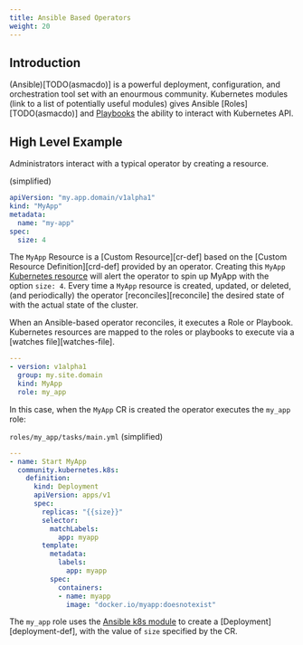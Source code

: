 ```yaml
---
title: Ansible Based Operators
weight: 20
---
```



## Introduction

(Ansible)[TODO(asmacdo)] is a powerful deployment, configuration, and
orchestration tool set with an enourmous community. Kubernetes modules (link to a list of potentially useful modules)
gives Ansible [Roles][TODO(asmacdo)] and [Playbooks](TODO(asmacdo)) the
ability to interact with Kubernetes API.

## High Level Example

Administrators interact with a typical operator by creating a resource.

(simplified)
```yaml
apiVersion: "my.app.domain/v1alpha1"
kind: "MyApp"
metadata:
  name: "my-app"
spec:
  size: 4
```

The `MyApp` Resource is a [Custom Resource][cr-def] based on the [Custom
Resource Definition][crd-def] provided by an operator. 
Creating this `MyApp` [Kubernetes resource](TODO(asmacdo)) will alert the operator to
spin up MyApp with the option `size: 4`. Every time a `MyApp` resource
is created, updated, or deleted, (and periodically) the operator
[reconciles][reconcile] the desired state of with the actual state of
the cluster.

When an Ansible-based operator reconciles, it executes a Role or
Playbook. Kubernetes resources are mapped to the roles or playbooks to
execute via a [watches file][watches-file].

```yaml
---
- version: v1alpha1
  group: my.site.domain
  kind: MyApp
  role: my_app
```

In this case, when the `MyApp` CR is created the operator executes the `my_app` role:

`roles/my_app/tasks/main.yml` (simplified)
```yaml
---                                                                                                                                                                                    
- name: Start MyApp
  community.kubernetes.k8s:                                                                                                                                                            
    definition:                                                                                                                                                                        
      kind: Deployment                                                                                                                                                                 
      apiVersion: apps/v1                                                                                                                                                              
      spec:                                                                                                                                                                            
        replicas: "{{size}}"                                                                                                                                                           
        selector:                                                                                                                                                                      
          matchLabels:                                                                                                                                                                 
            app: myapp
        template:                                                                                                                                                                      
          metadata:                                                                                                                                                                    
            labels:                                                                                                                                                                    
              app: myapp
          spec:                                                                                                                                                                        
            containers:                                                                                                                                                                
            - name: myapp
              image: "docker.io/myapp:doesnotexist"                                                                                                                               
```

The `my_app` role uses the [Ansible k8s module](TODO(asmacdo)) to create
a [Deployment][deployment-def], with the value of `size` specified by the CR.
